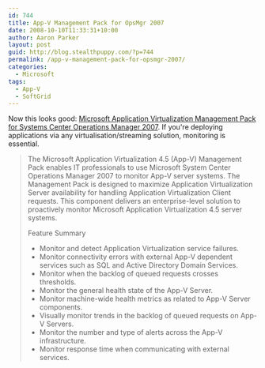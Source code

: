 ```yaml
---
id: 744
title: App-V Management Pack for OpsMgr 2007
date: 2008-10-10T11:33:31+10:00
author: Aaron Parker
layout: post
guid: http://blog.stealthpuppy.com/?p=744
permalink: /app-v-management-pack-for-opsmgr-2007/
categories:
  - Microsoft
tags:
  - App-V
  - SoftGrid
---
```

Now this looks good: [Microsoft Application Virtualization Management Pack for Systems Center Operations Manager 2007](http://www.microsoft.com/downloads/details.aspx?FamilyID=82b0397f-fac8-4c5a-b906-e87d0e57982a&DisplayLang=en). If you're deploying applications via any virtualisation/streaming solution, monitoring is essential.

> The Microsoft Application Virtualization 4.5 (App-V) Management Pack enables IT professionals to use Microsoft System Center Operations Manager 2007 to monitor App-V server systems. The Management Pack is designed to maximize Application Virtualization Server availability for handling Application Virtualization Client requests. This component delivers an enterprise-level solution to proactively monitor Microsoft Application Virtualization 4.5 server systems.
> 
> Feature Summary
> 
>   * Monitor and detect Application Virtualization service failures. 
>   * Monitor connectivity errors with external App-V dependent services such as SQL and Active Directory Domain Services. 
>   * Monitor when the backlog of queued requests crosses thresholds. 
>   * Monitor the general health state of the App-V Server. 
>   * Monitor machine-wide health metrics as related to App-V Server components. 
>   * Visually monitor trends in the backlog of queued requests on App-V Servers. 
>   * Monitor the number and type of alerts across the App-V infrastructure. 
>   * Monitor response time when communicating with external services. 